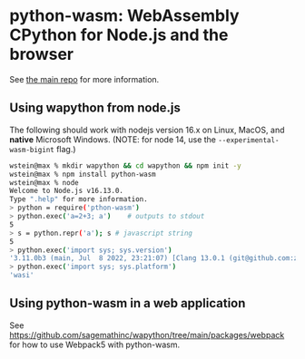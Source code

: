# python\-wasm: WebAssembly CPython  for Node.js and the browser

See [the main repo](https://github.com/sagemathinc/wapython/blob/main/README.md) for more information. 

## Using wapython from node.js

The following should work with nodejs version 16.x on Linux, MacOS, and **native** Microsoft Windows.  \(NOTE: for node 14, use the `--experimental-wasm-bigint` flag.\) 

```sh
wstein@max % mkdir wapython && cd wapython && npm init -y
wstein@max % npm install python-wasm
wstein@max % node
Welcome to Node.js v16.13.0.
Type ".help" for more information.
> python = require('pthon-wasm')
> python.exec('a=2+3; a')    # outputs to stdout
5
> s = python.repr('a'); s # javascript string
5
> python.exec('import sys; sys.version')
'3.11.0b3 (main, Jul  8 2022, 23:21:07) [Clang 13.0.1 (git@github.com:ziglang/zig-bootstrap.git 81f0e6c5b902ead84753490d'
> python.exec('import sys; sys.platform')
'wasi'
```

## Using python\-wasm in a web application

See https://github.com/sagemathinc/wapython/tree/main/packages/webpack for how to use Webpack5 with python\-wasm.
